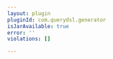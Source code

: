 ```yaml
---
layout: plugin
pluginId: com.querydsl.generator
isJarAvailable: true
error: ''
violations: []

---
```

